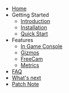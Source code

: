 - [Home](/)
- Getting Started
  - [Introduction](getting-started/introduction.md)
  - [Installation](getting-started/Installation.md)
  - [Quick Start](getting-started/quick-start.md)
- Features
  - [In Game Console](features/console.md)
  - [Gizmos](features/gizmos.md)
  - [FreeCam](features/freecam.md)
  - [Metrics](features/metrics.md)
- [FAQ](faq.md)
- [What's next](whatNext.md)
- [Patch Note](patchnote.md)